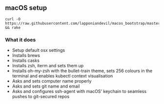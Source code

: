 ## macOS setup

    curl -O https://raw.githubusercontent.com/lapponiandevil/macos_bootstrap/master/Rakefile && rake

### What it does

 - Setup default osx settings
 - Installs brews
 - Installs casks
 - Installs zsh, iterm and sets them up
 - Installs oh-my-zsh with the bullet-train theme,
   sets 256 colours in the terminal and enables kubectl context visualisation
 - Asks and sets computer name properly
 - Asks and sets git name and email
 - Asks and configures ssh-agent with macOS' keychain to seamless pushes to git-secured repos


